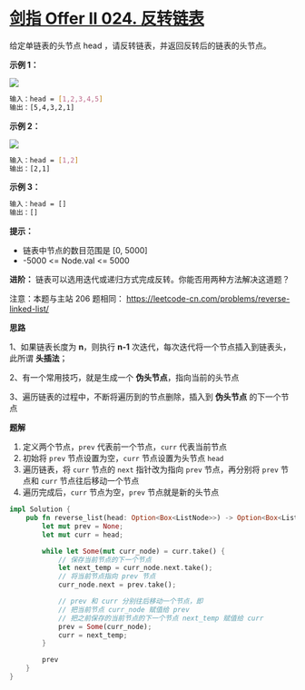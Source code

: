 # [剑指 Offer II 024. 反转链表](https://leetcode.cn/problems/UHnkqh/)

给定单链表的头节点 head ，请反转链表，并返回反转后的链表的头节点。

 

**示例 1：**

![](https://assets.leetcode.com/uploads/2021/02/19/rev1ex1.jpg)

```bash
输入：head = [1,2,3,4,5]
输出：[5,4,3,2,1]
```



**示例 2：**

![](https://assets.leetcode.com/uploads/2021/02/19/rev1ex2.jpg)

```bash
输入：head = [1,2]
输出：[2,1]
```



**示例 3：**

```bash
输入：head = []
输出：[]
```



**提示：**

- 链表中节点的数目范围是 [0, 5000]
- -5000 <= Node.val <= 5000



**进阶：** 链表可以选用迭代或递归方式完成反转。你能否用两种方法解决这道题？

 

注意：本题与主站 206 题相同： https://leetcode-cn.com/problems/reverse-linked-list/



**思路**

1、如果链表长度为 **n**，则执行 **n-1** 次迭代，每次迭代将一个节点插入到链表头，此所谓 **头插法**；

2、有一个常用技巧，就是生成一个 **伪头节点**，指向当前的头节点

3、遍历链表的过程中，不断将遍历到的节点删除，插入到 **伪头节点** 的下一个节点

**题解**

1. 定义两个节点，`prev` 代表前一个节点，`curr` 代表当前节点
2. 初始将 `prev` 节点设置为空，`curr` 节点设置为头节点 `head`
3. 遍历链表，将 `curr` 节点的 `next` 指针改为指向 `prev` 节点，再分别将 `prev` 节点和 `curr` 节点往后移动一个节点
4. 遍历完成后，`curr` 节点为空，`prev` 节点就是新的头节点

```rust
impl Solution {
    pub fn reverse_list(head: Option<Box<ListNode>>) -> Option<Box<ListNode>> {
        let mut prev = None;
        let mut curr = head;

        while let Some(mut curr_node) = curr.take() {
            // 保存当前节点的下一个节点
            let next_temp = curr_node.next.take();
            // 将当前节点指向 prev 节点
            curr_node.next = prev.take();

            // prev 和 curr 分别往后移动一个节点，即
            // 把当前节点 curr_node 赋值给 prev
            // 把之前保存的当前节点的下一个节点 next_temp 赋值给 curr
            prev = Some(curr_node);
            curr = next_temp;
        }

        prev
    }
}
```

